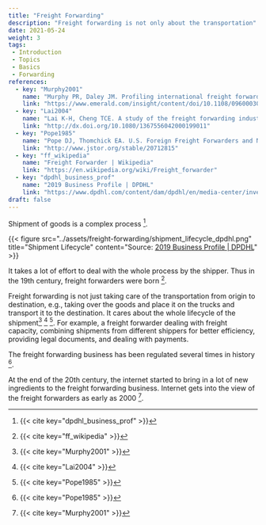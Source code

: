 ```yaml
---
title: "Freight Forwarding"
description: "Freight forwarding is not only about the transportation"
date: 2021-05-24
weight: 3
tags:
 - Introduction
 - Topics
 - Basics
 - Forwarding
references:
  - key: "Murphy2001"
    name: "Murphy PR, Daley JM. Profiling international freight forwarders: an update. Int j phys distrib logist manag. 2001;31: 152–168. doi:10.1108/09600030110389433"
    link: "https://www.emerald.com/insight/content/doi/10.1108/09600030110389433/full/html"
  - key: "Lai2004"
    name: "Lai K-H, Cheng TCE. A study of the freight forwarding industry in Hong Kong. Int J Logist Res Appl. 2004;7: 71–84. doi:10.1080/1367556042000199011"
    link: "http://dx.doi.org/10.1080/1367556042000199011"
  - key: "Pope1985"
    name: "Pope DJ, Thomchick EA. U.S. Foreign Freight Forwarders and NVOCCs. Transportation Journal. 1985;24: 26–36. Available: http://www.jstor.org/stable/20712815"
    link: "http://www.jstor.org/stable/20712815"
  - key: "ff_wikipedia"
    name: "Freight Forwarder | Wikipedia"
    link: "https://en.wikipedia.org/wiki/Freight_forwarder"
  - key: "dpdhl_business_prof"
    name: "2019 Business Profile | DPDHL"
    link: "https://www.dpdhl.com/content/dam/dpdhl/en/media-center/investors/documents/business-profiles/DPDHL-Business-Profile-2019.pdf"
draft: false
---
```


Shipment of goods is a complex process [^dpdhl_business_prof].

{{< figure src="../assets/freight-forwarding/shipment_lifecycle_dpdhl.png" title="Shipment Lifecycle" content="Source: [2019 Business Profile | DPDHL](https://www.dpdhl.com/content/dam/dpdhl/en/media-center/investors/documents/business-profiles/DPDHL-Business-Profile-2019.pdf)" >}}

It takes a lot of effort to deal with the whole process by the shipper. Thus in the 19th century, freight forwarders were born [^ff_wikipedia].

Freight forwarding is not just taking care of the transportation from origin to destination, e.g., taking over the goods and place it on the trucks and transport it to the destination. It cares about the whole lifecycle of the shipment[^Murphy2001] [^Lai2004] [^Pope1985]. For example, a freight forwarder dealing with freight capacity, combining shipments from different shippers for better efficiency, providing legal documents, and dealing with payments.

The freight forwarding business has been regulated several times in history [^Pope1985].

At the end of the 20th century, the internet started to bring in a lot of new ingredients to the freight forwarding business. Internet gets into the view of the freight forwarders as early as 2000 [^Murphy2001].



[^ff_wikipedia]: {{< cite key="ff_wikipedia" >}}
[^dpdhl_business_prof]: {{< cite key="dpdhl_business_prof" >}}
[^Murphy2001]: {{< cite key="Murphy2001" >}}
[^Lai2004]: {{< cite key="Lai2004" >}}
[^Pope1985]: {{< cite key="Pope1985" >}}